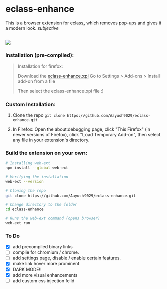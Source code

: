 # eclass-enhance
This is a browser extension for eclass, which removes pop-ups and gives it a modern look. *subjective*
##  ![](https://img.shields.io/badge/Firefox-70.0+-orange?style=flat-square) 

### Installation (pre-complied):

> Installation for firefox:
>
> Download the [eclass-enhance.xpi](https://github.com/Aayush9029/eclass-enhance/releases/download/1.1/eclass-enhance.xpi)
> Go to Settings > Add-ons > Install add-on from a file
> 
> Then select the eclass-enhance.xpi file :)
>


### Custom Installation: 

1. Clone the repo `git clone https://github.com/Aayush9029/eclass-enhance.git`

2. In Firefox: Open the about:debugging page, click "This Firefox" (in newer versions of Firefox), click "Load Temporary Add-on", then select any file in your extension's directory.


### Build the extension on your own:

```bash
# Installing web-ext 
npm install --global web-ext

# Verifying the installation
web-ext --version

# Cloning the repo
git clone https://github.com/Aayush9029/eclass-enhance.git

# Change directory to the folder
cd eclass-enhance

# Runs the web-ext command (opens browser)
web-ext run

```



### To Do
- [x] add precompiled binary links
- [ ] complie for chromium / chrome.
- [ ] add settings page, disable / enable certain features.
- [x] make link hover more prominent
- [x] DARK MODE!!
- [x] add more visual enhancements
- [ ] add custom css injection feild
